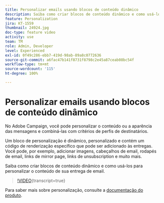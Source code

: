 ```yaml
---
title: Personalizar emails usando blocos de conteúdo dinâmico
description: Saiba como criar blocos de conteúdo dinâmico e como usá-los para personalizar o conteúdo de sua entrega de email.
feature: Personalization
jira: KT-1559
thumbnail: 24924.jpg
doc-type: feature video
activity: use
team: TM
role: Admin, Developer
level: Experienced
exl-id: 0f49c286-ebb7-419d-98ab-89a8c0772636
source-git-commit: a6fac47b141f8731f8798c2e45a87ceab08bc54f
workflow-type: tm+mt
source-wordcount: '115'
ht-degree: 100%

---
```



# Personalizar emails usando blocos de conteúdo dinâmico

No Adobe Campaign, você pode personalizar o conteúdo ou a aparência das mensagens e combiná-las com critérios de perfis de destinatários.

Um bloco de personalização é dinâmico, personalizado e contém um código de renderização específico que pode ser adicionado às entregas. Você pode, por exemplo, adicionar imagens, cabeçalhos de email, rodapés de email, links de mirror page, links de unsubscription e muito mais.

Saiba como criar blocos de conteúdo dinâmico e como usá-los para personalizar o conteúdo de sua entrega de email.

>[!VIDEO](https://video.tv.adobe.com/v/24924?quality=12&learn=on){transcript=true}

Para saber mais sobre personalização, consulte a [documentação do produto](https://experienceleague.adobe.com/docs/campaign-classic/using/sending-messages/personalizing-deliveries/about-personalization.html?lang=pt-BR).

